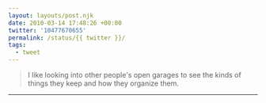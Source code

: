 ```yaml
---
layout: layouts/post.njk
date: 2010-03-14 17:48:26 +00:00
twitter: '10477670655'
permalink: /status/{{ twitter }}/
tags: 
  - tweet
---
```


> I like looking into other people's open garages to see the kinds of things they keep and how they organize them.

---
